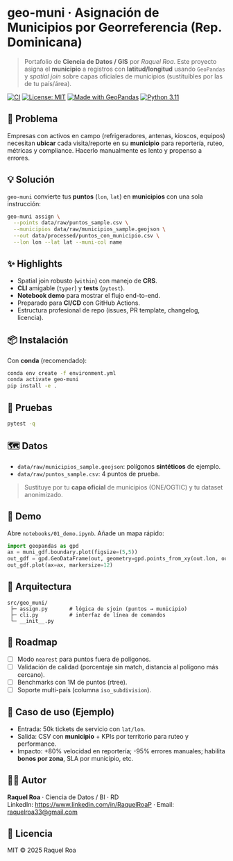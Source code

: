 # geo-muni · Asignación de Municipios por Georreferencia (Rep. Dominicana)

> Portafolio de **Ciencia de Datos / GIS** por *Raquel Roa*. Este proyecto asigna el **municipio** a registros con **latitud/longitud** usando `GeoPandas` y *spatial join* sobre capas oficiales de municipios (sustituibles por las de tu país/área).

[![CI](https://img.shields.io/github/actions/workflow/status/raroap/geo-muni/ci.yml?label=CI&logo=github)](https://github.com/raroap/geo-muni/actions)
[![License: MIT](https://img.shields.io/badge/License-MIT-green.svg)](LICENSE)
[![Made with GeoPandas](https://img.shields.io/badge/made%20with-GeoPandas-blue)](#)
[![Python 3.11](https://img.shields.io/badge/python-3.11+-informational)](#)

## 🎯 Problema
Empresas con activos en campo (refrigeradores, antenas, kioscos, equipos) necesitan **ubicar** cada visita/reporte en su **municipio** para reportería, ruteo, métricas y compliance. Hacerlo manualmente es lento y propenso a errores.

## 💡 Solución
`geo-muni` convierte tus **puntos** (`lon`, `lat`) en **municipios** con una sola instrucción:
```bash
geo-muni assign \
  --points data/raw/puntos_sample.csv \
  --municipios data/raw/municipios_sample.geojson \
  --out data/processed/puntos_con_municipio.csv \
  --lon lon --lat lat --muni-col name
```

## ✨ Highlights
- Spatial join robusto (`within`) con manejo de **CRS**.
- **CLI** amigable (`typer`) y **tests** (`pytest`).
- **Notebook demo** para mostrar el flujo end-to-end.
- Preparado para **CI/CD** con GitHub Actions.
- Estructura profesional de repo (issues, PR template, changelog, licencia).

## 📦 Instalación
Con **conda** (recomendado):
```bash
conda env create -f environment.yml
conda activate geo-muni
pip install -e .
```

## 🧪 Pruebas
```bash
pytest -q
```

## 🗺️ Datos
- `data/raw/municipios_sample.geojson`: polígonos **sintéticos** de ejemplo.
- `data/raw/puntos_sample.csv`: 4 puntos de prueba.
> Sustituye por tu **capa oficial** de municipios (ONE/OGTIC) y tu dataset anonimizado.

## 📓 Demo
Abre `notebooks/01_demo.ipynb`. Añade un mapa rápido:
```python
import geopandas as gpd
ax = muni_gdf.boundary.plot(figsize=(5,5))
out_gdf = gpd.GeoDataFrame(out, geometry=gpd.points_from_xy(out.lon, out.lat), crs=muni_gdf.crs)
out_gdf.plot(ax=ax, markersize=12)
```

## 🧱 Arquitectura
```
src/geo_muni/
 ├─ assign.py       # lógica de sjoin (puntos → municipio)
 ├─ cli.py          # interfaz de línea de comandos
 └─ __init__.py
```

## 🚀 Roadmap
- [ ] Modo `nearest` para puntos fuera de polígonos.
- [ ] Validación de calidad (porcentaje sin match, distancia al polígono más cercano).
- [ ] Benchmarks con 1M de puntos (rtree).
- [ ] Soporte multi-país (columna `iso_subdivision`).

## 🧭 Caso de uso (Ejemplo)
- Entrada: 50k tickets de servicio con `lat/lon`.
- Salida: CSV con **municipio** + KPIs por territorio para ruteo y performance.
- Impacto: +80% velocidad en reportería; -95% errores manuales; habilita **bonos por zona**, SLA por municipio, etc.

## 🧑‍💻 Autor
**Raquel Roa** · Ciencia de Datos / BI · RD  
LinkedIn: https://www.linkedin.com/in/RaquelRoaP · Email: raquelroa33@gmail.com

## 🔖 Licencia
MIT © 2025 Raquel Roa
